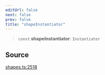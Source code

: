 ```yaml
---
editUrl: false
next: false
prev: false
title: "shapeInstantiator"
---
```


> `const` **shapeInstantiator**: `Instantiator`

## Source

[shapes.ts:2518](https://github.com/dgmjs/dgmjs/blob/main/packages/core/src/shapes.ts#L2518)
